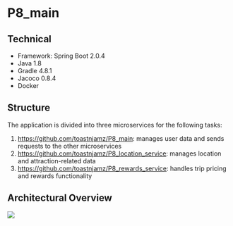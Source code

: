 # P8_main

## Technical
* Framework: Spring Boot 2.0.4
* Java 1.8
* Gradle 4.8.1
* Jacoco 0.8.4
* Docker

## Structure
The application is divided into three microservices for the following tasks:
1. https://github.com/toastnjamz/P8_main: manages user data and sends requests to the other microservices
2. https://github.com/toastnjamz/P8_location_service: manages location and attraction-related data
3. https://github.com/toastnjamz/P8_rewards_service: handles trip pricing and rewards functionality

## Architectural Overview
![](Project%8%Architecture%Diagram.png)
